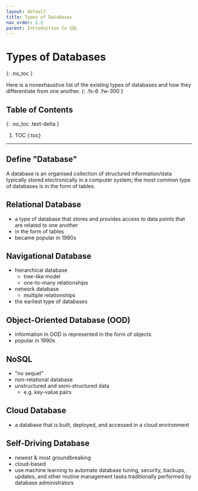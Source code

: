 ```yaml
---
layout: default
title: Types of Databases
nav_order: 2.2
parent: Introduction to SQL
---
```

# Types of Databases
{: .no_toc }

Here is a nonexhaustive list of the existing types of databases and how they differentiate from one another. 
{: .fs-6 .fw-300 }

## Table of Contents
{: .no_toc .text-delta }

1. TOC
{:toc}

---

## Define "Database"
A database is an organised collection of structured information/data typically stored electronically in a computer system; the most common type of databases is in the form of tables.

## Relational Database 
- a type of database that stores and provides access to data points that are related to one another
- in the form of tables
- became popular in 1980s

## Navigational Database
- hierarchical database 
    - tree-like model
    - one-to-many relationships
- network database 
    - multiple relationships 
- the earliest type of databases

## Object-Oriented Database (OOD)
- information in OOD is represented in the form of objects
- popular in 1990s

## NoSQL
- "no sequel"
- non-relational database
- unstructured and semi-structured data
    - e.g. key-value pairs

## Cloud Database
- a database that is built, deployed, and accessed in a cloud environment

## Self-Driving Database
- newest & most groundbreaking
- cloud-based
- use machine learning to automate database tuning, security, backups, updates, and other routine management tasks traditionally performed by database administrators









